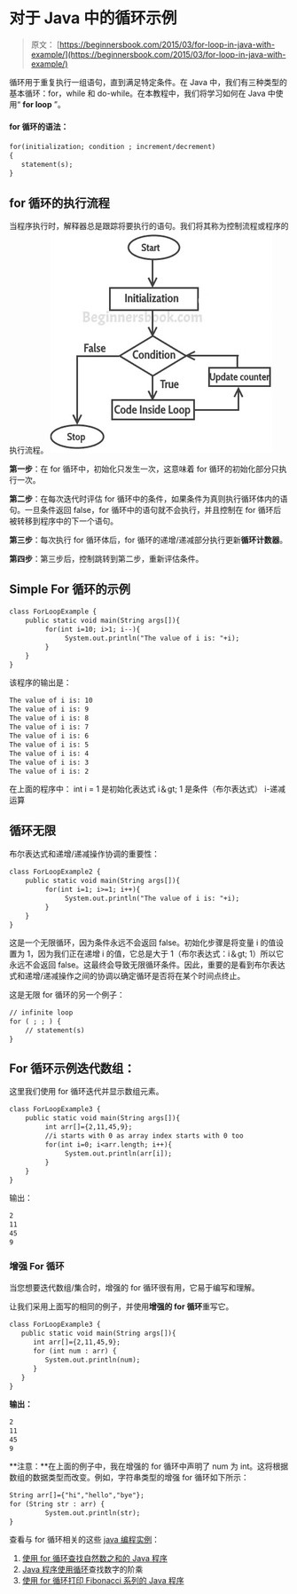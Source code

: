# 对于 Java 中的循环示例

> 原文： [https://beginnersbook.com/2015/03/for-loop-in-java-with-example/](https://beginnersbook.com/2015/03/for-loop-in-java-with-example/)

循环用于重复执行一组语句，直到满足特定条件。在 Java 中，我们有三种类型的基本循环：for，while 和 do-while。在本教程中，我们将学习如何在 Java 中使用“ **for loop** ”。

#### for 循环的语法：

```
for(initialization; condition ; increment/decrement)
{
   statement(s);
}
```

## for 循环的执行流程

当程序执行时，解释器总是跟踪将要执行的语句。我们将其称为控制流程或程序的执行流程。
![for loop Java](img/9572bc7b0cc6c51468311908d38ba1b8.jpg)

**第一步**：在 for 循环中，初始化只发生一次，这意味着 for 循环的初始化部分只执行一次。

**第二步**：在每次迭代时评估 for 循环中的条件，如果条件为真则执行循环体内的语句。一旦条件返回 false，for 循环中的语句就不会执行，并且控制在 for 循环后被转移到程序中的下一个语句。

**第三步**：每次执行 for 循环体后，for 循环的递增/递减部分执行更新**循环计数器**。

**第四步**：第三步后，控制跳转到第二步，重新评估条件。

## Simple For 循环的示例

```
class ForLoopExample {
    public static void main(String args[]){
         for(int i=10; i>1; i--){
              System.out.println("The value of i is: "+i);
         }
    }
}
```

该程序的输出是：

```
The value of i is: 10
The value of i is: 9
The value of i is: 8
The value of i is: 7
The value of i is: 6
The value of i is: 5
The value of i is: 4
The value of i is: 3
The value of i is: 2
```

在上面的程序中：
int i = 1 是初始化表达式
i＆gt; 1 是条件（布尔表达式）
i-递减运算

## 循环无限

布尔表达式和递增/递减操作协调的重要性：

```
class ForLoopExample2 {
    public static void main(String args[]){
         for(int i=1; i>=1; i++){
              System.out.println("The value of i is: "+i);
         }
    }
}
```

这是一个无限循环，因为条件永远不会返回 false。初始化步骤是将变量 i 的值设置为 1，因为我们正在递增 i 的值，它总是大于 1（布尔表达式：i＆gt; 1）所以它永远不会返回 false。这最终会导致无限循环条件。因此，重要的是看到布尔表达式和递增/递减操作之间的协调以确定循环是否将在某个时间点终止。

这是无限 for 循环的另一个例子：

```
// infinite loop
for ( ; ; ) {
    // statement(s)
}
```

## For 循环示例迭代数组：

这里我们使用 for 循环迭代并显示数组元素。

```
class ForLoopExample3 {
    public static void main(String args[]){
         int arr[]={2,11,45,9};
         //i starts with 0 as array index starts with 0 too
         for(int i=0; i<arr.length; i++){
              System.out.println(arr[i]);
         }
    }
}
```

输出：

```
2
11
45
9
```

### 增强 For 循环

当您想要迭代数组/集合时，增强的 for 循环很有用，它易于编写和理解。

让我们采用上面写的相同的例子，并使用**增强的 for 循环**重写它。

```
class ForLoopExample3 {
   public static void main(String args[]){
      int arr[]={2,11,45,9};
      for (int num : arr) {
         System.out.println(num);
      }
   }
}
```

**输出：**

```
2
11
45
9
```

**注意：**在上面的例子中，我在增强的 for 循环中声明了 num 为 int。这将根据数组的数据类型而改变。例如，字符串类型的增强 for 循环如下所示：

```
String arr[]={"hi","hello","bye"};
for (String str : arr) {
         System.out.println(str);
}
```

查看与 for 循环相关的这些 [java 编程实例](https://beginnersbook.com/2017/09/java-examples/)：

1.  [使用 for 循环查找自然数之和的 Java 程序](https://beginnersbook.com/2017/09/java-program-to-find-sum-of-natural-numbers/)
2.  [Java 程序使用循环](https://beginnersbook.com/2017/09/java-program-to-find-factorial-using-for-and-while-loop/)查找数字的阶乘
3.  [使用 for 循环打印 Fibonacci 系列的 Java 程序](https://beginnersbook.com/2017/09/java-program-to-display-fibonacci-series-using-loops/)